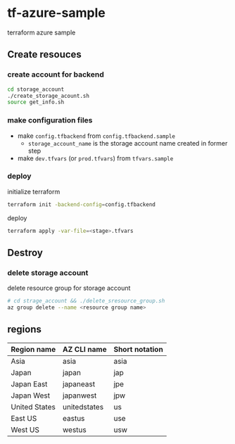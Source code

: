 # tf-azure-sample

terraform azure sample

## Create resouces

### create account for backend

```bash
cd storage_account
./create_storage_acount.sh
source get_info.sh
```

### make configuration files

- make `config.tfbackend` from `config.tfbackend.sample`
  - `storage_account_name` is the storage account name created in former step
- make `dev.tfvars` (or `prod.tfvars`) from `tfvars.sample`

### deploy

initialize terraform

```bash
terraform init -backend-config=config.tfbackend
```

deploy

```bash
terraform apply -var-file=<stage>.tfvars
```

## Destroy

### delete storage account

delete resource group for storage account

```bash
# cd strage_account && ./delete_sresource_group.sh
az group delete --name <resource group name>
```

## regions

| Region name | AZ CLI name | Short notation |
| ----------- | ----------- | -------------- |
| Asia | asia | asia |
| Japan | japan | jap |
| Japan East | japaneast | jpe |
| Japan West | japanwest | jpw |
| United States | unitedstates | us |
| East US | eastus | use |
| West US | westus | usw |
